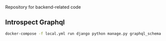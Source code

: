 
Repository for backend-related code

## Introspect Graphql

```bash
docker-compose -f local.yml run django python manage.py graphql_schema --schema mpcd.schema.schema --out schema.graphql
```
